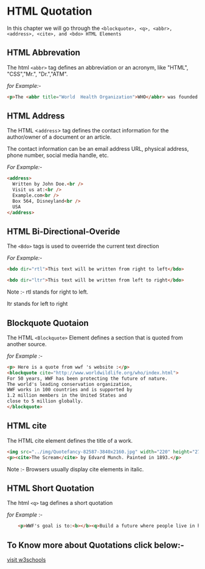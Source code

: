# HTML Quotation

In this chapter we will go through the `<blockquote>, <q>, <abbr>, <address>, <cite>, and <bdo> HTML Elements`

## HTML Abbrevation

The html `<abbr>` tag defines an abbreviation or an acronym, like "HTML", "CSS","Mr.", "Dr.","ATM".

_for Example:-_

```HTML
<p>The <abbr title="World  Health Organization">WHO</abbr> was founded in 1948.

```

## HTML Address

The HTML <`address`> tag defines the contact information for the author/owner of a document or an article.

The contact information can be an email address
URL, physical address, phone number, social media handle, etc.

_For Example:-_

```html
<address>
  Written by John Doe.<br />
  Visit us at:<br />
  Example.com<br />
  Box 564, Disneyland<br />
  USA
</address>
```

## HTML Bi-Directional-Overide

The `<Bdo>` tags is used to oveerride the current text direction

_For Example:-_

```html
<bdo dir="rtl">This text will be written from right to left</bdo>
```

```html
<bdo dir="ltr">This text will be written from left to right</bdo>
```

Note :- rtl stands for right to left.

ltr stands for left to right

## Blockquote Quotaion

The HTML `<Blockquote>` Element defines a section that is quoted from another source.

_for Example :-_
```html
<p> Here is a quote from wwf 's website :</p>
<blockquote cite="http://www.worldwildlife.org/who/index.html">
For 50 years, WWF has been protecting the future of nature.
The world's leading conservation organization,
WWF works in 100 countries and is supported by
1.2 million members in the United States and
close to 5 million globally.
</blockquote>
```
## HTML cite
The HTML cite element defines the title of a work.

```html
<img src="../img/Quotefancy-82587-3840x2160.jpg" width="220" height="277" alt="The Scream">
<p><cite>The Scream</cite> by Edvard Munch. Painted in 1893.</p>
```
Note :- Browsers usually display cite elements in italic.

## HTML Short Quotation
The html `<q>` tag defines a short quotation

_for Example_ :- 

```html
    <p>WWF's goal is to:<b></b><q>Build a future where people live in harmony with nature.</q></p>
```


## To Know more about Quotations click below:-

[visit w3schools](https://www.w3schools.com/html/default.asp)
